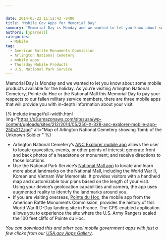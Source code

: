 ```yaml
---


date: 2014-05-22 11:52:42 -0400
title: 'Mobile Gov Apps for Memorial Day'
summary: 'Memorial Day is Monday and we wanted to let you know about some mobile products available for the holiday. As you&amp;#8217;re visiting Arlington National Cemetery, Pointe du Hoc or the National Mall this Memorial Day to pay your respects to our fallen military service members, there are three mobile apps that will provide you with'
authors: [jparcell]
categories:
  - Mobile
tag:
  - American Battle Monuments Commission
  - Arlington National Cemetery
  - mobile apps
  - Thursday Mobile Products
  - U.S. National Park Service
---
```


Memorial Day is Monday and we wanted to let you know about some mobile products available for the holiday. As you&#8217;re visiting Arlington National Cemetery, Pointe du Hoc or the National Mall this Memorial Day to pay your respects to our fallen military service members, there are three mobile apps that will provide you with in-depth information about your visit.

{% include image/full-width.html img="https://s3.amazonaws.com/sitesusa/wp-content/uploads/sites/212/2014/05/250-X-328-anc-explorer-mobile-app-250x212.jpg" alt="Map of Arlington National Cemetery showing Tomb of the Unknown Soldier " %}


  * Arlington National Cemetery&#8217;s [ANC Explorer mobile app](http://www.arlingtoncemetery.mil/map/ancexplorer.aspx) allows the user to locate gravesites, events, or other points of interest; generate front and back photos of a headstone or monument; and receive directions to those locations.
  * Use the National Park Service&#8217;s [National Mall app](http://www.nps.gov/nama/photosmultimedia/app-page.htm) to locate and learn more about landmarks on the National Mall, including the World War II, Korean and Vietnam War Memorials. It provides visitors with a handheld map and customizable tour plans based on the length of your visit. Using your device’s  geolocation capabilities and camera, the app uses augmented reality to identify the landmarks around you.
  * If you are visiting overseas, [Pointe du Hoc](http://www.abmc.gov/multimedia?field_monument_war_tid=All&type%5B%5D=mobile_app), the mobile app from the American Battle Monuments Commission, provides the history of this World War II D-Day landing site in France. The GPS-enabled application allows you to experience the site where the U.S. Army Rangers scaled the 100 feet cliffs of Pointe du Hoc.

_You can download this and other cool mobile government apps with just a few clicks from our [USA.gov Apps Gallery](http://apps.usa.gov/)_.
